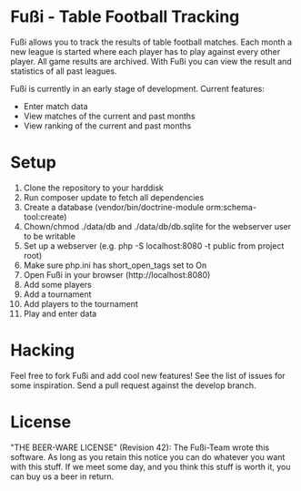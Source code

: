 Fußi - Table Football Tracking
==============================

Fußi allows you to track the results of table football matches. Each month a
new league is started where each player has to play against every other player.
All game results are archived. With Fußi you can view the result and statistics
of all past leagues.

Fußi is currently in an early stage of development. Current features:

- Enter match data
- View matches of the current and past months
- View ranking of the current and past months

Setup
=====

1. Clone the repository to your harddisk
2. Run composer update to fetch all dependencies
3. Create a database (vendor/bin/doctrine-module orm:schema-tool:create)
4. Chown/chmod ./data/db and ./data/db/db.sqlite for the webserver user to be writable
5. Set up a webserver (e.g. php -S localhost:8080 -t public from project root)
6. Make sure php.ini has short_open_tags set to On
7. Open Fußi in your browser (http://localhost:8080)
8. Add some players
9. Add a tournament
10. Add players to the tournament
11. Play and enter data

Hacking
=======

Feel free to fork Fußi and add cool new features! See the list of issues for
some inspiration. Send a pull request against the develop branch.

License
=======

"THE BEER-WARE LICENSE" (Revision 42):
The Fußi-Team wrote this software. As long as you retain this notice you can
do whatever you want with this stuff. If we meet some day, and you think this
stuff is worth it, you can buy us a beer in return.
